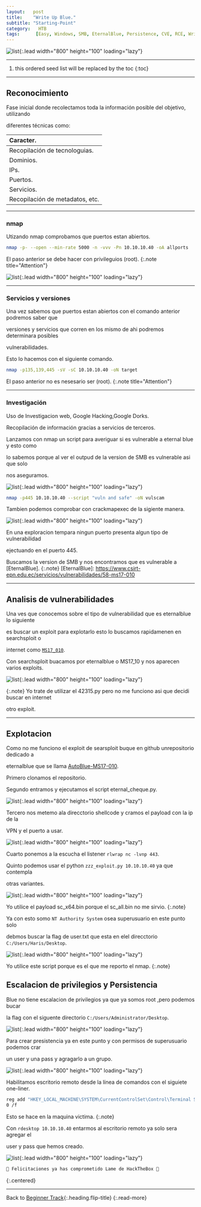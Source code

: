 ```yaml
---
layout:   post
title:    "Write Up Blue."
subtitle: "Starting-Point"
category:   HTB
tags:      [Easy, Windows, SMB, EternalBlue, Persistence, CVE, RCE, Write-Up-Machine, Starting-Point, OSCP]
---
```

![list](/assets/img/blue/blue.png){:.lead width="800" height="100" loading="lazy"}

***
<!--more-->

1. this ordered seed list will be replaced by the toc
{:toc}

***

## Reconocimiento

Fase inicial donde recolectamos toda la información posible del objetivo, utilizando 

diferentes técnicas como:

| Caracter.                                   |
|:--------------------------------------------|
|Recopilación de tecnologuias.                |
|Dominios.                                    |
|IPs.                                         |
|Puertos.                                     |
|Servicios.                                   |
|Recopilación de metadatos, etc.              |


***
### nmap

Utizando nmap comprobamos que puertos estan abiertos.


```bash
nmap -p- --open --min-rate 5000 -n -vvv -Pn 10.10.10.40 -oA allports
```
El paso anterior se debe hacer con privileguios (root).
{:.note title="Attention"}

![list](/assets/img/blue/Kali-2022-09-12-11-21-03.png){:.lead width="800" height="100" loading="lazy"}

***
### Servicios y versiones

Una vez sabemos que puertos estan abiertos con el comando anterior podremos saber que 

versiones y servicios que corren en los mismo de ahi podremos determinara posibles 

vulnerabilidades.

Esto lo hacemos con el siguiente comando.


```bash
nmap -p135,139,445 -sV -sC 10.10.10.40 -oN target
```
El paso anterior no es nesesario ser (root).
{:.note title="Attention"}

***
### Investigación

Uso de Investigacion web, Google Hacking,Google Dorks.

Recopilación de información gracias a servicios de terceros.

Lanzamos con nmap un script para averiguar si es vulnerable a eternal blue y esto como

lo sabemos porque al ver el outpud de la version de SMB es vulnerable asi que solo 

nos aseguramos.

![list](/assets/img/blue/Kali-2022-09-12-12-34-31.png){:.lead width="800" height="100" loading="lazy"}

```bash
nmap -p445 10.10.10.40 --script "vuln and safe" -oN vulscam
```

Tambien podemos comprobar con crackmapexec de la sigiente manera.

![list](/assets/img/blue/Kali-2022-09-12-12-32-08.png){:.lead width="800" height="100" loading="lazy"}

En una exploracion tempara ningun puerto presenta algun tipo de vulnerabilidad 

ejectuando en el puerto 445.

Buscamos la version de SMB y nos encontramos que es vulnerable a [EternalBlue]. 
{:.note}
[EternalBlue]: https://www.csirt-epn.edu.ec/servicios/vulnerabilidades/58-ms17-010

***
## Analisis de vulnerabilidades

Una ves que conocemos sobre el tipo de vulnerabilidad que es eternalblue lo siguiente 

es buscar un exploit para explotarlo esto lo buscamos rapidamenen en searchsploit o 

internet como [`MS17_010`].

[`MS17_010`]: https://www.rapid7.com/db/modules/exploit/windows/smb/ms17_010_eternalblue/



Con searchsploit buacamos por eternalblue o MS17_10 y nos aparecen varios exploits.

![list](/assets/img/blue/Kali-2022-09-12-11-39-14.png){:.lead width="800" height="100" loading="lazy"}

{:.note}
Yo trate de utilizar el 42315.py pero no me funciono asi que decidi buscar en internet 

otro exploit.


***
## Explotacion

Como no me funciono el exploit de searsploit buque en github unrepositorio dedicado a 

eternalblue que se llama [AutoBlue-MS17-010]. 

[AutoBlue-MS17-010]: https://github.com/3ndG4me/AutoBlue-MS17-010

Primero clonamos el repositorio.

Segundo entramos y ejecutamos el script eternal_cheque.py.

![list](/assets/img/blue/Kali-2022-09-12-12-13-51.png){:.lead width="800" height="100" loading="lazy"}

Tercero nos metemo ala direcctorio shellcode y cramos el payload con la ip de la 

VPN y el puerto a usar.

![list](/assets/img/blue/Kali-2022-09-12-12-53-59.png){:.lead width="800" height="100" loading="lazy"}

Cuarto ponemos a la escucha el listener `rlwrap nc -lvnp 443`.

Quinto podemos usar el python `zzz_exploit.py 10.10.10.40` ya que contempla 

otras variantes.

![list](/assets/img/blue/Kali-2022-09-12-13-10-39.png){:.lead width="800" height="100" loading="lazy"}

Yo utilice el payload sc_x64.bin porque el sc_all.bin no me sirvio.
{:.note}

Ya con esto somo `NT Authority System` osea superusuario en este punto solo 

debmos buscar la flag de user.txt que esta en elel direcctorio `C:/Users/Haris/Desktop`.

![list](/assets/img/blue/Kali-2022-09-12-13-10-26.png){:.lead width="800" height="100" loading="lazy"}

Yo utilice este script porque es el que me reporto el nmap.
{:.note}

## Escalacion de privilegios y Persistencia

Blue no tiene escalacion de privilegios ya que ya somos root ,pero podemos bucar 

la flag con el siguente directorio `C:/Users/Administrator/Desktop`.

![list](/assets/img/blue/Kali-2022-09-12-13-09-23.png){:.lead width="800" height="100" loading="lazy"}

Para crear presistencia ya en este punto y con permisos de superusuario podemos crar 

un user y una pass y agragarlo a un grupo.

![list](/assets/img/blue/Kali-2022-09-12-13-02-22.png){:.lead width="800" height="100" loading="lazy"}

Habilitamos escritorio remoto desde la línea de comandos con el siguiete one-liner.

```bash
reg add "HKEY_LOCAL_MACHINE\SYSTEM\CurrentControlSet\Control\Terminal Server" /v fDenyTSConnections /t REG_DWORD /d
0 /f
```
Esto se hace en la maquina victima.
{:.note}

Con `rdesktop 10.10.10.40` entarmos al escritorio remoto ya solo sera agregar el 

user y pass que hemos creado. 

![list](/assets/img/blue/Kali-2022-09-12-13-10-51.png){:.lead width="800" height="100" loading="lazy"}


```bash
🎉 Felicitaciones ya has comprometido Lame de HackTheBox 🎉
```
{:.centered}
***
Back to [Beginner Track](2022-09-12-Beginner-Track.md){:.heading.flip-title}
{:.read-more}